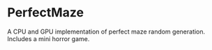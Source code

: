 # PerfectMaze
A CPU and GPU implementation of perfect maze random generation. Includes a mini horror game.
